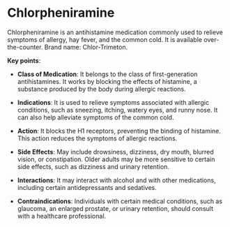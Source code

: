 [//]: # (
source: gpt-3 + jph editing
brands: Chlor-Trimeton
tags: antihistamines medications
)

# Chlorpheniramine

Chlorpheniramine is an antihistamine medication commonly used to relieve symptoms of allergy, hay fever, and the common cold. It is available over-the-counter. Brand name: Chlor-Trimeton.

**Key points**:

* **Class of Medication**: It belongs to the class of first-generation antihistamines. It works by blocking the effects of histamine, a substance produced by the body during allergic reactions.

* **Indications**: It is used to relieve symptoms associated with allergic conditions, such as sneezing, itching, watery eyes, and runny nose. It can also help alleviate symptoms of the common cold.

* **Action**: It blocks the H1 receptors, preventing the binding of histamine. This action reduces the symptoms of allergic reactions.

* **Side Effects**: May include drowsiness, dizziness, dry mouth, blurred vision, or constipation. Older adults may be more sensitive to certain side effects, such as dizziness and urinary retention.

* **Interactions**: It may interact with alcohol and with other medications, including certain antidepressants and sedatives.

* **Contraindications**: Individuals with certain medical conditions, such as glaucoma, an enlarged prostate, or urinary retention, should consult with a healthcare professional.

